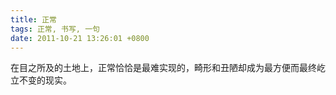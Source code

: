 ```yaml
---
title: 正常
tags: 正常, 书写, 一句
date: 2011-10-21 13:26:01 +0800
---
```



在目之所及的土地上，正常恰恰是最难实现的，畸形和丑陋却成为最方便而最终屹立不变的现实。

